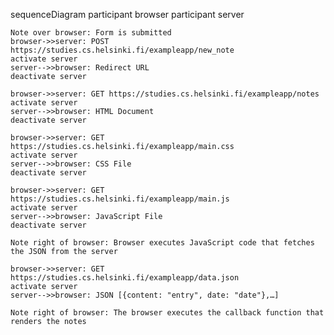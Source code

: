 sequenceDiagram
    participant browser
    participant server

    Note over browser: Form is submitted    
    browser->>server: POST https://studies.cs.helsinki.fi/exampleapp/new_note
    activate server
    server-->>browser: Redirect URL
    deactivate server

    browser->>server: GET https://studies.cs.helsinki.fi/exampleapp/notes
    activate server
    server-->>browser: HTML Document
    deactivate server

    browser->>server: GET https://studies.cs.helsinki.fi/exampleapp/main.css
    activate server
    server-->>browser: CSS File
    deactivate server

    browser->>server: GET https://studies.cs.helsinki.fi/exampleapp/main.js
    activate server
    server-->>browser: JavaScript File
    deactivate server

    Note right of browser: Browser executes JavaScript code that fetches the JSON from the server

    browser->>server: GET https://studies.cs.helsinki.fi/exampleapp/data.json
    activate server
    server-->>browser: JSON [{content: "entry", date: "date"},…]

    Note right of browser: The browser executes the callback function that renders the notes


    

